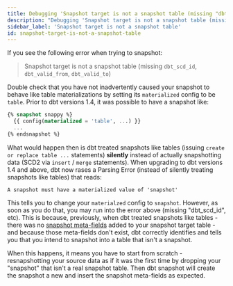 ```yaml
---
title: Debugging 'Snapshot target is not a snapshot table (missing "dbt_scd_id", "dbt_valid_from", "dbt_valid_to")' errors.
description: "Debugging 'Snapshot target is not a snapshot table (missing "dbt_scd_id", "dbt_valid_from", "dbt_valid_to")' errors"
sidebar_label: 'Snapshot target is not a snapshot table'
id: snapshot-target-is-not-a-snapshot-table
---
```


If you see the following error when trying to snapshot:

> Snapshot target is not a snapshot table (missing `dbt_scd_id`, `dbt_valid_from`, `dbt_valid_to`)

Double check that you have not inadvertently caused your snapshot to behave like table materializations by setting its `materialized` config to be `table`. Prior to dbt versions 1.4,
it was possible to have a snapshot like:

```sql
{% snapshot snappy %}
  {{ config(materialized = 'table', ...) }}
  ...
{% endsnapshot %}
```

What would happen then is dbt treated snapshots like tables (issuing `create or replace table ...` statements) **silently** instead of actually snapshotting data (SCD2 via `insert` / `merge` statements). When upgrading to dbt
versions 1.4 and above, dbt now rases a Parsing Error (instead of silently treating snapshots like tables) that reads:

```
A snapshot must have a materialized value of 'snapshot'
```

This tells you to change your `materialzed` config to `snapshot`. However, as soon as you do that, you may run into the error above (missing "dbt_scd_id", etc). This is because, previously, when
dbt treated snapshots like tables - there was no [snapshot meta-fields](https://docs.getdbt.com/docs/build/snapshots#snapshot-meta-fields) added to your snapshot target table - and because those
meta-fields don't exist, dbt correctly identifies and tells you that you intend to snapshot into a table that isn't a snapshot.

When this happens, it means you have to start from scratch - resnapshotting your source data as if it was the first time by dropping your "snapshot" that isn't a real snapshot table. Then dbt snapshot
will create the snapshot a new and insert the snapshot meta-fields as expected.
